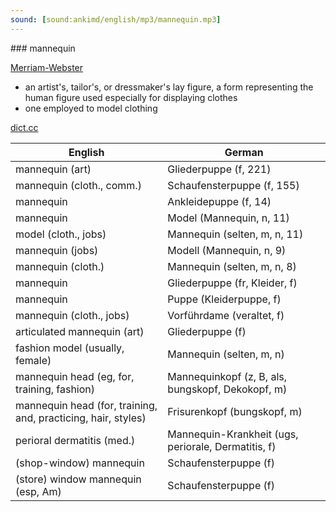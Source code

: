 ```yaml
---
sound: [sound:ankimd/english/mp3/mannequin.mp3]
---
```


\### mannequin

[Merriam-Webster](https://www.merriam-webster.com/dictionary/mannequin)

- an artist's, tailor's, or dressmaker's lay figure, a form representing the human figure used especially for displaying clothes
- one employed to model clothing

[dict.cc](https://www.dict.cc/mannequin)

| English        | German       |
| -------------- | ------------ |
| mannequin (art) | Gliederpuppe (f, 221) |
| mannequin (cloth., comm.) | Schaufensterpuppe (f, 155) |
| mannequin | Ankleidepuppe (f, 14) |
| mannequin | Model (Mannequin, n, 11) |
| model (cloth., jobs) | Mannequin (selten, m, n, 11) |
| mannequin (jobs) | Modell (Mannequin, n, 9) |
| mannequin (cloth.) | Mannequin (selten, m, n, 8) |
| mannequin | Gliederpuppe (fr, Kleider, f) |
| mannequin | Puppe (Kleiderpuppe, f) |
| mannequin (cloth., jobs) | Vorführdame (veraltet, f) |
| articulated mannequin (art) | Gliederpuppe (f) |
| fashion model (usually, female) | Mannequin (selten, m, n) |
| mannequin head (eg, for, training, fashion) | Mannequinkopf (z, B, als, bungskopf, Dekokopf, m) |
| mannequin head (for, training, and, practicing, hair, styles) | Frisurenkopf (bungskopf, m) |
| perioral dermatitis <PD> (med.) | Mannequin-Krankheit (ugs, periorale, Dermatitis, f) |
| (shop-window) mannequin | Schaufensterpuppe (f) |
| (store) window mannequin (esp, Am) | Schaufensterpuppe (f) |
